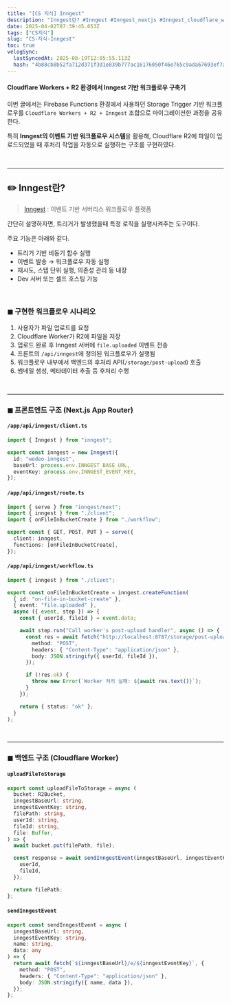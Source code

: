 ```yaml
---
title: "[CS 지식] Inngest"
description: "Inngest란? #Inngest #Inngest_nextjs #Inngest_cloudflare_workers"
date: 2025-04-02T07:39:45.053Z
tags: ["CS지식"]
slug: "CS-지식-Inngest"
toc: true
velogSync:
  lastSyncedAt: 2025-08-19T12:05:55.113Z
  hash: "4b88cb8b52fa712d371f3d1e839b777ac16176050f46e765c9ada67693ef7ae6"
---
```


#### Cloudflare Workers + R2 환경에서 Inngest 기반 워크플로우 구축기

이번 글에서는 Firebase Functions 환경에서 사용하던 Storage Trigger 기반 워크플로우를 `Cloudflare Workers + R2 + Inngest` 조합으로 마이그레이션한 과정을 공유한다. 

특히 **Inngest의 이벤트 기반 워크플로우 시스템**을 활용해, Cloudflare R2에 파일이 업로드되었을 때 후처리 작업을 자동으로 실행하는 구조를 구현하였다.

<br>

---

## ✏️ Inngest란?

>[Inngest](https://www.inngest.com)
: 이벤트 기반 서버리스 워크플로우 플랫폼

간단히 설명하자면, 트리거가 발생했을때 특정 로직을 실행시켜주는 도구이다.

주요 기능은 아래와 같다.

- 트리거 기반 비동기 함수 실행
- 이벤트 발송 → 워크플로우 자동 실행
- 재시도, 스텝 단위 실행, 의존성 관리 등 내장
- Dev 서버 또는 셀프 호스팅 가능


<br>


### ◼︎ 구현한 워크플로우 시나리오

1. 사용자가 파일 업로드를 요청
2. Cloudflare Worker가 R2에 파일을 저장
3. 업로드 완료 후 Inngest 서버에 `file.uploaded` 이벤트 전송
4. 프론트의 `/api/inngest`에 정의된 워크플로우가 실행됨
5. 워크플로우 내부에서 백엔드의 후처리 API(`/storage/post-upload`) 호출
6. 썸네일 생성, 메타데이터 추출 등 후처리 수행

<br>

---

### ◼︎ 프론트엔드 구조 (Next.js App Router)

#### `/app/api/inngest/client.ts`
```ts
import { Inngest } from "inngest";

export const inngest = new Inngest({
  id: "wedeo-inngest",
  baseUrl: process.env.INNGEST_BASE_URL,
  eventKey: process.env.INNGEST_EVENT_KEY,
});
```

#### `/app/api/inngest/route.ts`
```ts
import { serve } from "inngest/next";
import { inngest } from "./client";
import { onFileInBucketCreate } from "./workflow";

export const { GET, POST, PUT } = serve({
  client: inngest,
  functions: [onFileInBucketCreate],
});
```

#### `/app/api/inngest/workflow.ts`
```ts
import { inngest } from "./client";

export const onFileInBucketCreate = inngest.createFunction(
  { id: "on-file-in-bucket-create" },
  { event: "file.uploaded" },
  async ({ event, step }) => {
    const { userId, fileId } = event.data;

    await step.run("Call worker's post-upload handler", async () => {
      const res = await fetch("http://localhost:8787/storage/post-upload", {
        method: "POST",
        headers: { "Content-Type": "application/json" },
        body: JSON.stringify({ userId, fileId }),
      });

      if (!res.ok) {
        throw new Error(`Worker 처리 실패: ${await res.text()}`);
      }
    });

    return { status: "ok" };
  }
);
```

<br>

---

### ◼︎ 백엔드 구조 (Cloudflare Worker)

#### `uploadFileToStorage`
```ts
export const uploadFileToStorage = async (
  bucket: R2Bucket,
  inngestBaseUrl: string,
  inngestEventKey: string,
  filePath: string,
  userId: string,
  fileId: string,
  file: Buffer,
) => {
  await bucket.put(filePath, file);

  const response = await sendInngestEvent(inngestBaseUrl, inngestEventKey, "file.uploaded", {
    userId,
    fileId,
  });

  return filePath;
};
```

#### `sendInngestEvent`
```ts
export const sendInngestEvent = async (
  inngestBaseUrl: string,
  inngestEventKey: string,
  name: string,
  data: any
) => {
  return await fetch(`${inngestBaseUrl}/e/${inngestEventKey}`, {
    method: "POST",
    headers: { "Content-Type": "application/json" },
    body: JSON.stringify({ name, data }),
  });
};
```

